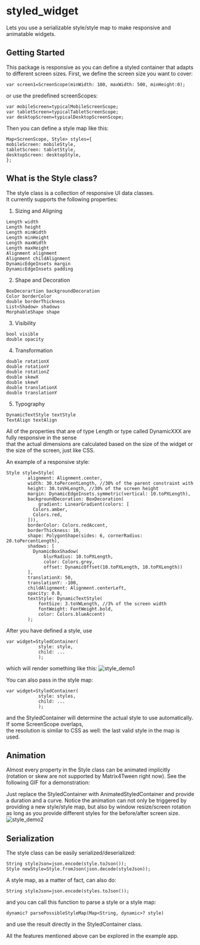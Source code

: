 # styled_widget

Lets you use a serializable style/style map to make responsive and animatable widgets.

## Getting Started

This package is responsive as you can define a styled container that adapts to different screen sizes.
First, we define the screen size you want to cover:
```
var screen1=ScreenScope(minWidth: 100, maxWidth: 500, minHeight:0);
```
or use the predefined screenScopes:
```
var mobileScreen=typicalMobileScreenScope;
var tabletScreen=typicalTabletScreenScope;
var desktopScreen=typicalDesktopScreenScope;
```

Then you can define a style map like this:
```
Map<ScreenScope, Style> styles={
mobileScreen: mobileStyle,
tabletScreen: tabletStyle,
desktopScreen: desktopStyle,
};
```

## What is the Style class?
The style class is a collection of responsive UI data classes.  
It currently supports the following properties:
1. Sizing and Aligning
```
Length width
Length height
Length minWidth
Length minHeight
Length maxWidth
Length maxHeight
Alignment alignment
Alignment childAlignment
DynamicEdgeInsets margin
DynamicEdgeInsets padding
```
2. Shape and Decoration
```
BoxDecorartion backgroundDecoration
Color borderColor
double borderThickness
List<Shadow> shadows
MorphableShape shape
```
3. Visibility
```
bool visible
double opacity
```
4. Transformation
```
double rotationX
double rotationY
double rotationZ
double skewX
double skewY
double translationX
double translationY
```
5. Typography
```
DynamicTextStyle textStyle
TextAlign textAlign
```

All of the properties that are of type Length or type called DynamicXXX are fully responsive in the sense  
that the actual dimensions are calculated based on the size of the widget or the size of the screen, just like CSS.

An example of a responsive style:
```
Style style=Style(
        alignment: Alignment.center,
        width: 30.toPercentLength, //30% of the parent constraint with
        height: 30.toVHLength, //30% of the screen height
        margin: DynamicEdgeInsets.symmetric(vertical: 10.toPXLength),
        backgroundDecoration: BoxDecoration(
            gradient: LinearGradient(colors: [
          Colors.amber,
          Colors.red,
        ])),
        borderColor: Colors.redAccent,
        borderThickness: 10,
        shape: PolygonShape(sides: 6, cornerRadius: 20.toPercentLength),
        shadows: [
          DynamicBoxShadow(
              blurRadius: 10.toPXLength,
              color: Colors.grey,
              offset: DynamicOffset(10.toPXLength, 10.toPXLength))
        ],
        translationX: 50,
        translationY: -100,
        childAlignment: Alignment.centerLeft,
        opacity: 0.8,
        textStyle: DynamicTextStyle(
            fontSize: 3.toVWLength, //3% of the screen width
            fontWeight: FontWeight.bold,
            color: Colors.blueAccent)
        );
```

After you have defined a style, use
```
var widget=StyledContainer(
            style: style,
            child: ...
            );
```
which will render something like this:
![style_demo1](https://i.imgur.com/iwrqDVS.png)

You can also pass in the style map:
```
var widget=StyledContainer(
            style: styles,
            child: ...
            );
```
and the StyledContainer will determine the actual style to use automatically. If some ScreenScope overlaps,  
the resolution is similar to CSS as well: the last valid style in the map is used.

## Animation
Almost every property in the Style class can be animated implicitly  
(rotation or skew are not supported by Matrix4Tween right now). See the
following GIF for a demonstration:

Just replace the StyledContainer with AnimatedStyledContainer and provide a duration and a curve. Notice the
animation can not only be triggered by providing a new style/style map, but also by window resize/screen rotation  
as long as you provide different styles for the before/after screen size.
![style_demo2](https://i.imgur.com/eWazcer.gif)

## Serialization
The style class can be easily serialized/deserialized:
```
String styleJson=json.encode(style.toJson());
Style newStyle=Style.fromJson(json.decode(styleJson));
```

A style map, as a matter of fact, can also do:
```
String styleJson=json.encode(styles.toJson());
```

and you can call this function to parse a style or a style map:
```
dynamic? parsePossibleStyleMap(Map<String, dynamic>? style)
```
and use the result directly in the StyledContainer class.

All the features mentioned above can be explored in the example app.